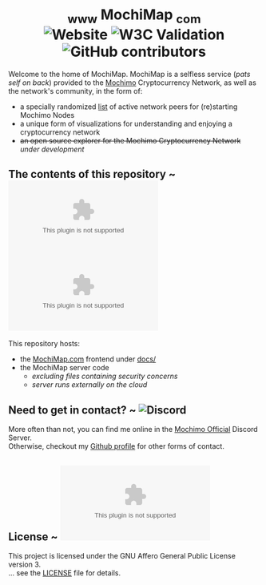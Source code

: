 <h1 align="center">
  <sub>www</sub> MochiMap <sub>com</sub><br>
    <img alt="Website" src="https://img.shields.io/website?down_message=offline&logo=AIOHTTP&style=plastic&up_color=brightgreen&up_message=online&url=https%3A%2F%2Fwww.mochimap.com%2F">
    <img alt="W3C Validation" src="https://img.shields.io/w3c-validation/default?style=plastic&targetUrl=https%3A%2F%2Fwww.mochimap.com%2F">
    <img alt="GitHub contributors" src="https://img.shields.io/github/contributors/chrisdigity/mochimap.com?logo=github&style=plastic">
</h1>

Welcome to the home of MochiMap. MochiMap is a selfless service (*pats self on back*) provided to the [Mochimo](https://mochimo.org/) Cryptocurrency Network, as well as the network's community, in the form of:
 - a specially randomized [list](https://www.mochimap.net/startnodes.lst) of active network peers for (re)starting Mochimo Nodes
 - a unique form of visualizations for understanding and enjoying a cryptocurrency network
 - ~~an open source explorer for the Mochimo Cryptocurrency Network~~ *under development*

## The contents of this repository ~ ![GitHub language count](https://img.shields.io/github/languages/count/chrisdigity/mochimap.com?style=plastic) ![GitHub top language](https://img.shields.io/github/languages/top/chrisdigity/mochimap.com?style=plastic)
This repository hosts:
 - the [MochiMap.com](https://www.mochimap.com/) frontend under [docs/](docs/)
 - the MochiMap server code
   - *excluding files containing security concerns*
   - *server runs externally on the cloud*

## Need to get in contact? ~ ![Discord](https://img.shields.io/discord/460867662977695765?logo=discord&style=plastic)
More often than not, you can find me online in the [Mochimo Official](https://discord.gg/7ma6Bk2) Discord Server.<br>
Otherwise, checkout my [Github profile](https://github.com/chrisdigity) for other forms of contact.

## License ~ ![License](https://img.shields.io/github/license/chrisdigity/mochimap.com?logo=Open%20Source%20Initiative&style=plastic)
This project is licensed under the GNU Affero General Public License version 3.<br>
... see the [LICENSE](LICENSE) file for details.
